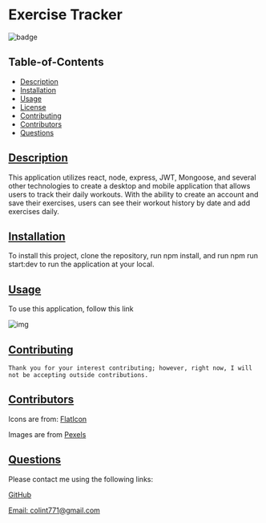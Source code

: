 # Exercise Tracker

  ![badge](https://img.shields.io/badge/license-mit-blue)

  ## Table-of-Contents

  * [Description](#description)
  * [Installation](#installation)
  * [Usage](#usage)
  * [License](#license)
  * [Contributing](#contributing)
  * [Contributors](#contributors)
  * [Questions](#questions)
  
  ## [Description](#table-of-contents)

  This application utilizes react, node, express, JWT, Mongoose, and several other technologies to create a desktop and mobile application that allows users to track their daily workouts. With the ability to create an account and save their exercises, users can see their workout history by date and add exercises daily.

  ## [Installation](#table-of-contents)

  To install this project, clone the repository, run npm install, and run npm run start:dev to run the application at your local.

  ## [Usage](#table-of-contents)

  To use this application, follow this link

  ![img](client/src/assets/screenshots/Ex_tracker_ss.png)
  
   

  ## [Contributing](#table-of-contents)
  
  
    Thank you for your interest contributing; however, right now, I will not be accepting outside contributions.

  ## [Contributors](#table-of-contents)

  Icons are from: [FlatIcon](https://www.flaticon.com/free-icon/)

  Images are from [Pexels](https://www.pexels.com/)

      

  ## [Questions](#table-of-contents)

  Please contact me using the following links:

  [GitHub](https://github.com/colint771@gmail.com)

  [Email: colint771@gmail.com](mailto:colint771@gmail.com)

